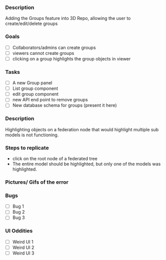 <!-- 
        ==================================== READ ME ======================================
            To create an issue in 3D Repo, please follow one of the 3 provided templates: 
                - Feature: When this is a new feature
                - Bug report: When you wish to report a bug you've found
                - Bug list: When you are creating a testing report on a release candidate
        ====================================================================================
-->
<!-- FEATURE TEMPLATE (delete as appropriate) -->
<!-- Remember to tag this issue as a feature! -->
### Description
<!-- What is the feature, is it associated with any other issues? (list here) -->
Adding the Groups feature into 3D Repo, allowing the user to create/edit/delete groups

### Goals
<!-- Acceptance criteria : What journeys should the user be able to complete to consider your feature done -->
<!-- Be as specific as you can, check them off once they work. Add more if you find more requirements during development. Issue should only be considered done after all of them are checked -->
- [ ] Collaborators/admins can create groups
- [ ] viewers cannot create groups
- [ ] clicking on a group highlights the group objects in viewer
<!-- etc etc.. -->

### Tasks
<!-- base on the goals, deduce the tasks required. check them off once they're done -->
- [ ] A new Group panel
- [ ] List group component
- [ ] edit group component
- [ ] new API end point to remove groups
- [ ] New database schema for groups (present it here)
<!-- etc etc.. -->
<!-- END OF FEATURE TEMPLATE -->

<!-- BUG(S) REPORT TEMPLATE (delete as appropriate) -->
<!-- Label this issue as "bug" -->
### Description
Highlighting objects on a federation node that would highlight multiple sub models is not functioning.

### Steps to replicate
- click on the root node of a federated tree
- The entire model should be highlighted, but only one of the models was highlighted.

### Pictures/ Gifs of the error
<!-- to help visualise what is wrong -->

<!-- END OF BUG(S) REPORT TEMPLATE -->
<!-- BUG LIST TEMPLATE (delete as appropriate) -->
### Bugs
- [ ] Bug 1 <!-- add link to comment, which should have a format similar to bug report -->
- [ ] Bug 2 <!-- add link to comment, which should have a format similar to bug report -->
- [ ] Bug 3 <!-- add link to comment, which should have a format similar to bug report -->
 
### UI Oddities
- [ ] Weird UI 1 <!-- add link to comment, which should have a format similar to bug report -->
- [ ] Weird UI 2 <!-- add link to comment, which should have a format similar to bug report -->
- [ ] Weird UI 3 <!-- add link to comment, which should have a format similar to bug report -->

<!-- END OF BUG(S) REPORT TEMPLATE -->
